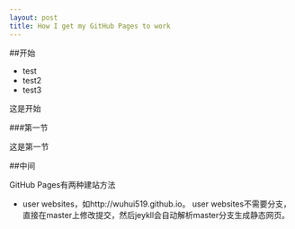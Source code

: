 ```yaml
---
layout: post
title: How I get my GitHub Pages to work
---
```


##开始
- test
- test2
- test3

这是开始

###第一节

这是第一节

##中间

GitHub Pages有两种建站方法
- user websites，如http://wuhui519.github.io。 user websites不需要分支，直接在master上修改提交，然后jeykll会自动解析master分支生成静态网页。
